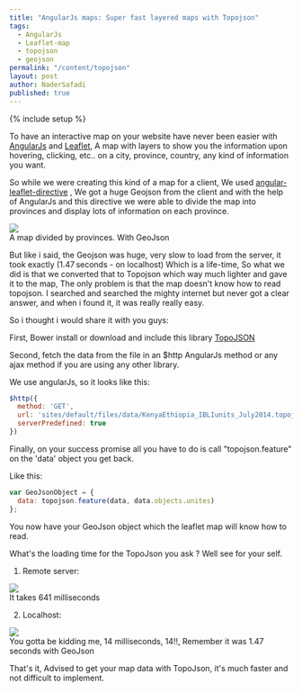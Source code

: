 ```yaml
---
title: "AngularJs maps: Super fast layered maps with Topojson"
tags:
  - AngularJs
  - Leaflet-map
  - topojson
  - geojson
permalink: "/content/topojson"
layout: post
author: NaderSafadi
published: true
---
```


{% include setup %}

To have an interactive map on your website have never been easier with [AngularJs](https://angularjs.org/) and [Leaflet](http://leafletjs.com/), 
A map with layers to show you the information upon hovering, clicking, etc..  on a city, province, country, any kind of information you want.
 
<!-- more -->

So while we were creating this kind of a map for a client, We used [angular-leaflet-directive](https://github.com/tombatossals/angular-leaflet-directive)
, We got a huge Geojson from the client and with the help of AngularJs and this directive we were able to divide the map into provinces and display lots of information on each province.
 
<div class="thumbnail">
  <img src="{{BASE_PATH}}/assets/images/posts/topojson/ibli1.png">
  <div class="caption">A map divided by provinces. With GeoJson</div>
</div>


But like i said, the Geojson was huge, very slow to load from the server, it took exactly (1.47 seconds - on localhost) Which is a life-time,
So what we did is that we converted that to Topojson which way much lighter and gave it to the map, The only problem is that the map doesn't know how to read topojson.
I searched and searched the mighty internet but never got a clear answer, and when i found it, it was really really easy.

So i thought i would share it with you guys:

First, Bower install or download and include this library [TopoJSON](https://github.com/mbostock/topojson/)

Second, fetch the data from the file in an $http AngularJs method or any ajax method if you are using any other library.

We use angularJs, so it looks like this:

```js
$http({
  method: 'GET',
  url: 'sites/default/files/data/KenyaEthiopia_IBLIunits_July2014.topojson',
  serverPredefined: true
})
```

Finally, on your success promise all you have to do is call "topojson.feature" on the 'data' object you get back.

Like this:

```js
var GeoJsonObject = {
  data: topojson.feature(data, data.objects.unites)
};
```


You now have your GeoJson object which the leaflet map will know how to read.

What's the loading time for the TopoJson you ask ?
Well see for your self.

1) Remote server:
<div class="thumbnail">
  <img src="{{BASE_PATH}}/assets/images/posts/topojson/remote_server.png">
  <div class="caption">It takes 641 milliseconds</div>
</div>

2) Localhost:
<div class="thumbnail">
  <img src="{{BASE_PATH}}/assets/images/posts/topojson/localhost.png">
  <div class="caption">You gotta be kidding me, 14 milliseconds, 14!!, Remember it was 1.47 seconds with GeoJson</div>
</div>

That's it, Advised to get your map data with TopoJson, it's much faster and not difficult to implement.


